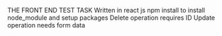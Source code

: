 THE FRONT END TEST TASK
Written in react js
npm install to install node_module and setup packages
Delete operation requires ID
Update operation needs form data
